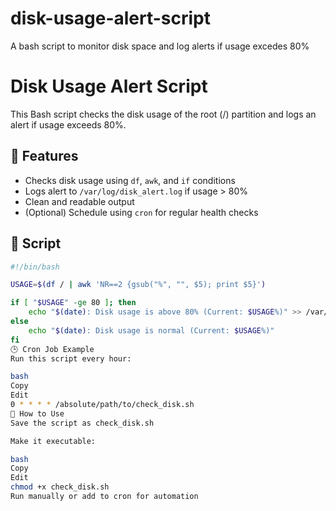 # disk-usage-alert-script
A bash script to monitor disk space and log alerts if usage excedes 80%
# Disk Usage Alert Script

This Bash script checks the disk usage of the root (/) partition and logs an alert if usage exceeds 80%.

## 🔧 Features

- Checks disk usage using `df`, `awk`, and `if` conditions
- Logs alert to `/var/log/disk_alert.log` if usage > 80%
- Clean and readable output
- (Optional) Schedule using `cron` for regular health checks

## 📜 Script

```bash
#!/bin/bash

USAGE=$(df / | awk 'NR==2 {gsub("%", "", $5); print $5}')

if [ "$USAGE" -ge 80 ]; then
    echo "$(date): Disk usage is above 80% (Current: $USAGE%)" >> /var/log/disk_alert.log
else
    echo "$(date): Disk usage is normal (Current: $USAGE%)"
fi
🕒 Cron Job Example
Run this script every hour:

bash
Copy
Edit
0 * * * * /absolute/path/to/check_disk.sh
🚀 How to Use
Save the script as check_disk.sh

Make it executable:

bash
Copy
Edit
chmod +x check_disk.sh
Run manually or add to cron for automation
